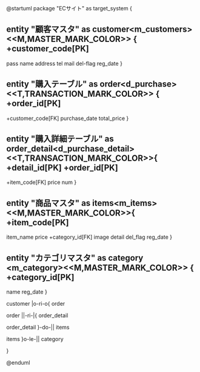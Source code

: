@startuml
package "ECサイト" as target_system {

entity "顧客マスタ" as customer<m_customers><<M,MASTER_MARK_COLOR>> {
+customer_code[PK]
--
pass
name
address
tel
mail
del-flag
reg_date
}

entity "購入テーブル" as order<d_purchase><<T,TRANSACTION_MARK_COLOR>> {
+order_id[PK]
--
+customer_code[FK]
purchase_date
total_price
}


entity "購入詳細テーブル" as order_detail<d_purchase_detail> <<T,TRANSACTION_MARK_COLOR>>{
+detail_id[PK]
+order_id[PK]
--
+item_code[FK]
price
num
}


entity "商品マスタ" as items<m_items> <<M,MASTER_MARK_COLOR>>{
+item_code[PK]
--
item_name
price
+category_id[FK]
image
detail
del_flag
reg_date
}


entity "カテゴリマスタ" as category <m_category><<M,MASTER_MARK_COLOR>> {
+category_id[PK]
--
name
reg_date
}


customer       |o-ri-o{     order 

order          ||-ri-|{     order_detail 

order_detail    }-do-||     items 

items          }o-le-||     category 

 


}
  
@enduml
